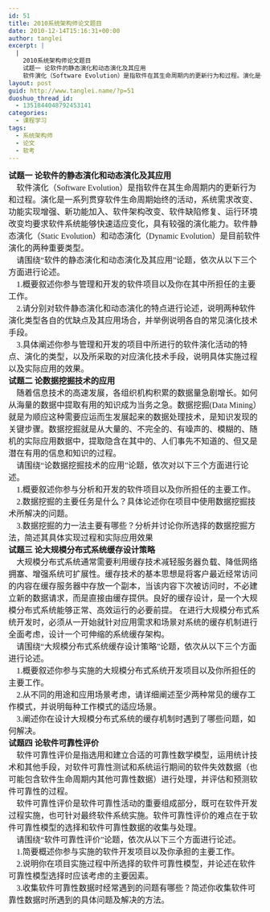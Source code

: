 ```yaml
---
id: 51
title: 2010系统架构师论文题目
date: 2010-12-14T15:16:31+00:00
author: tanglei
excerpt: |
  |
    2010系统架构师论文题目
    试题一 论软件的静态演化和动态演化及其应用
    软件演化（Software Evolution）是指软件在其生命周期内的更新行为和过程。演化是一系列贯穿软件生命周期始终的活动，系统需求改变、功能实现增强、新功能加入、软件架构改变、软件缺陷修复、运行环境改变均要求软件系统能够快速适应变化，具有较强的演化能力。软件静态演化（Static Evolution）和动态演化（Dynamic Evolution）是目前软件演化的两种重要类型。
layout: post
guid: http://www.tanglei.name/?p=51
duoshuo_thread_id:
  - 1351844048792453141
categories:
  - 课程学习
tags:
  - 系统架构师
  - 论文
  - 软考
---
```

<p class="MsoNormal" style="text-align: left; margin: 0cm 0cm 0pt; mso-pagination: widow-orphan;">
  <span style="font-family: 宋体; font-size: 12pt; mso-bidi-font-family: 宋体; mso-font-kerning: 0pt;"><strong>试题一 论软件的静态演化和动态演化及其应用</strong><span lang="EN-US"><br />     </span>软件演化（<span lang="EN-US">Software Evolution</span>）是指软件在其生命周期内的更新行为和过程。演化是一系列贯穿软件生命周期始终的活动，系统需求改变、功能实现增强、新功能加入、软件架构改变、软件缺陷修复、运行环境改变均要求软件系统能够快速适应变化，具有较强的演化能力。软件静态演化（<span lang="EN-US">Static Evolution</span>）和动态演化（<span lang="EN-US">Dynamic Evolution</span>）是目前软件演化的两种重要类型。<span lang="EN-US"><br />     </span>请围绕<span lang="EN-US">“</span>软件的静态演化和动态演化及其应用<span lang="EN-US">”</span>论题，依次从以下三个方面进行论述。<span lang="EN-US"><br />     1.</span>概要叙述你参与管理和开发的软件项目以及你在其中所担任的主要工作。<span lang="EN-US"><br />     2.</span>请分别对软件静态演化和动态演化的特点进行论述，说明两种软件演化类型各自的优缺点及其应用场合，并举例说明各自的常见演化技术手段。<span lang="EN-US"><br />     3.</span>具体阐述你参与管理和开发的项目中所进行的软件演化活动的特点、演化的类型，以及所采取的对应演化技术手段，说明具体实施过程以及实际应用的效果。</span>
</p>

<p class="MsoNormal" style="text-align: left; margin: 0cm 0cm 0pt; mso-pagination: widow-orphan;">
  <span style="font-family: 宋体; font-size: 12pt; mso-bidi-font-family: 宋体; mso-font-kerning: 0pt;"><strong>试题二 论数据挖掘技术的应用</strong><span lang="EN-US"><br />     </span>随着信息技术的高速发展，各组织机构积累的数据量急剧增长。如何从海量的数据中提取有用的知识成为当务之急。数据挖掘<span lang="EN-US">(Data Mining</span>）就是为顺应这种需要应运而生发展起来的数据处理技术，是知识发现的关键步骤。数据挖掘就是从大量的、不完全的、有噪声的、模糊的、随机的实际应用数据中，提取隐含在其中的、人们事先不知道的、但又是潜在有用的信息和知识的过程。<span lang="EN-US"><br />     </span>请围绕<span lang="EN-US">“</span>论数据挖掘技术的应用<span lang="EN-US">”</span>论题，依次对以下三个方面进行论述。<span lang="EN-US"><br />     1.</span>概要叙述你参与分析和开发的软件项目以及你所担任的主要工作。<span lang="EN-US"><br />     2.</span>数据挖掘的主要任务是什么？具体论述你在项目中使用数据挖掘技术所解决的问题。<span lang="EN-US"><br />     3.</span>数据挖掘的力一法主要有哪些？分析并讨论你所选择的数据挖掘方法，简述其具体实现过程和实际应用效果</span>
</p>

<p class="MsoNormal" style="text-align: left; margin: 0cm 0cm 0pt; mso-pagination: widow-orphan;">
  <span style="font-family: 宋体; font-size: 12pt; mso-bidi-font-family: 宋体; mso-font-kerning: 0pt;"><strong>试题三 论大规模分布式系统缓存设计策略</strong><span lang="EN-US"><br />     </span>大规模分布式系统通常需要利用缓存技术减轻服务器负载、降低网络拥塞、增强系统可扩展性。缓存技术的基本思想是将客户最近经常访问的内容在缓存服务器中存放一个副本，当该内容下次被访问时，不必建立新的数据请求，而是直接由缓存提供。良好的缓存设计，是一个大规模分布式系统能够正常、高效运行的必要前提。 在进行大规模分布式系统开发时，必须从一开始就针对应用需求和场景对系统的缓存机制进行全面考虑，设计一个可伸缩的系统缓存架构。<span lang="EN-US"><br />     </span>请围绕<span lang="EN-US">“</span>大规模分布式系统缓存设计策略<span lang="EN-US">”</span>论题，依次从以下三个方面进行论述。<span lang="EN-US"><br />     1.</span>概要叙述你参与实施的大规模分布式系统开发项目以及你所担任的主要工作。<span lang="EN-US"><br />     2.</span>从不同的用途和应用场景考虑，请详细阐述至少两种常见的缓存工作模式，并说明每种工作模式的适应场景。<span lang="EN-US"><br />     3.</span>阐述你在设计大规模分布式系统的缓存机制时遇到了哪些问题，如何解决。</span>
</p>

<p class="MsoNormal" style="text-align: left; margin: 0cm 0cm 0pt; mso-pagination: widow-orphan;">
  <span style="font-family: 宋体; font-size: 12pt; mso-bidi-font-family: 宋体; mso-font-kerning: 0pt;"><strong>试题四 论软件可靠性评价</strong><span lang="EN-US"><br />     </span>软件可靠性评价是指选用和建立合适的可靠性数学模型，运用统计技术和其他手段，对软件可靠性测试和系统运行期间的软件失效数据（也可能包含软件生命周期内其他可靠性数据）进行处理，并评估和预测软件可靠性的过程。<span lang="EN-US"><br />     </span>软件可靠性评价是软件可靠性活动的重要组成部分，既可在软件开发过程实施，也可针对最终软件系统实施。软件可靠性评价的难点在于软件可靠性模型的选择和软件可靠性数据的收集与处理。<span lang="EN-US"><br />     </span>请围绕<span lang="EN-US">“</span>软件可靠性评价<span lang="EN-US">”</span>论题，依次从以下三个方面进行论述。<span lang="EN-US"><br />     1.</span>简要概述你参与实施的软件开发项目以及你承担的主要工作。<span lang="EN-US"><br />     2.</span>说明你在项目实施过程中所选择的软件可靠性模型，并论述在软件可靠性模型选择时应该考虑的主要因素。<span lang="EN-US"><br />     3.</span>收集软件可靠性数据时经常遇到的问题有哪些？简述你收集软件可靠性数据时所遇到的具体问题及解决的方法。</span>
</p>

<p class="MsoNormal" style="margin: 0cm 0cm 0pt;">
  <span lang="EN-US"><span style="font-family: Times New Roman; font-size: small;"> </span></span>
</p>
